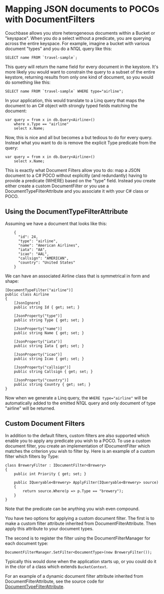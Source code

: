 Mapping JSON documents to POCOs with DocumentFilters
====================================================
Couchbase allows you store heterogeneous documents within a Bucket or "keyspace". When you do a select without a predicate, you are querying across the entire keyspace. For example, imagine a bucket with various document "types" and you do a N1QL query like this:

    SELECT name FROM `travel-sample`;

This query will return the name field for every document in the keystore. It's more likely you would want to constrain the query to a subset of the entire keystore, returning results from only one kind of document, so you would do something like this:

	SELECT name FROM `travel-sample` WHERE type="airline";

In your application, this would translate to a Linq query that maps the document to an C# object with strongly typed fields matching the document:

    var query = from x in db.Query<Airline>()
    	where x.Type == "airline"
    	select x.Name;	

Now, this is nice and all but becomes a but tedious to do for every query. Instead what you want to do is remove the explicit Type predicate from the query:

	var query = from x in db.Query<Airline>()
		select x.Name;	

This is exactly what Document Filters allow you to do: map a JSON document to a C# POCO without explicitly (and redundantly) having to provide a predicate (WHERE) based on the "type" field. Instead you create either create a custom DocumentFilter or you use a DocumentTypeFilterAttribute and you associate it with your C# class or POCO. 

## Using the DocumentTypeFilterAttribute
Assuming we have a document that looks like this:

		{
          "id": 24,
          "type": "airline",
          "name": "American Airlines",
          "iata": "AA",
          "icao": "AAL",
          "callsign": "AMERICAN",
          "country": "United States"
        }

We can have an associated Airline class that is symmetrical in form and shape:
	
	[DocumentTypeFilter("airline")]
	public class Airline
    {
        [JsonIgnore]
        public string Id { get; set; }

        [JsonProperty("type")]
        public string Type { get; set; }

        [JsonProperty("name")]
        public string Name { get; set; }

        [JsonProperty("iata")]
        public string Iata { get; set; }

        [JsonProperty("icao")]
        public string Icao { get; set; }

        [JsonProperty("callsign")]
        public string Callsign { get; set; }

        [JsonProperty("country")]
        public string Country { get; set; }
    }

Now when we generate a Linq query, the `WHERE type="airline"` will be automatically added to the emitted N1QL query and only document of type "airline" will be returned. 

## Custom Document Filters
In addition to the default filters, custom filters are also supported which enable you to apply any predicate you wish to a POCO. To use a custom document filter, you create an implementation of IDocumentFilter which matches the criterion you wish to filter by. 
Here is an example of a custom filter which filters by Type:


	class BreweryFilter : IDocumentFilter<Brewery>
    {
        public int Priority { get; set; }

        public IQueryable<Brewery> ApplyFilter(IQueryable<Brewery> source)
        {
            return source.Where(p => p.Type == "brewery");
        }
    }

Note that the predicate can be anything you wish even compound.

You have two options for applying a custom document filter.  The first is to make a custom filter attribute inherited from DocumentFilterAttribute.  Then apply this attribute to your document types.

The second is to register the filter using the DocumentFilterManager for each document type:

    DocumentFilterManager.SetFilter<DocumentType>(new BreweryFilter());

Typically this would done when the application starts up, or you could do it in the ctor of a class which extends `BucketContext`.

For an example of a dynamic document filter attribute inherited from DocumentFilterAttribute, see the source code for [DocumentTypeFilterAttribute](../Src/Couchbase.Linq/Filters/DocumentTypeFilterAttribute.cs).


	
